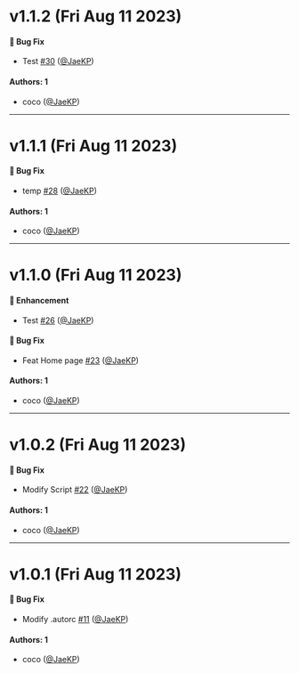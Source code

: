 # v1.1.2 (Fri Aug 11 2023)

#### 🐛 Bug Fix

- Test [#30](https://github.com/JaeKP/firebase-test/pull/30) ([@JaeKP](https://github.com/JaeKP))

#### Authors: 1

- coco ([@JaeKP](https://github.com/JaeKP))

---

# v1.1.1 (Fri Aug 11 2023)

#### 🐛 Bug Fix

- temp [#28](https://github.com/JaeKP/firebase-test/pull/28) ([@JaeKP](https://github.com/JaeKP))

#### Authors: 1

- coco ([@JaeKP](https://github.com/JaeKP))

---

# v1.1.0 (Fri Aug 11 2023)

#### 🚀 Enhancement

- Test [#26](https://github.com/JaeKP/firebase-test/pull/26) ([@JaeKP](https://github.com/JaeKP))

#### 🐛 Bug Fix

- Feat Home page [#23](https://github.com/JaeKP/firebase-test/pull/23) ([@JaeKP](https://github.com/JaeKP))

#### Authors: 1

- coco ([@JaeKP](https://github.com/JaeKP))

---

# v1.0.2 (Fri Aug 11 2023)

#### 🐛 Bug Fix

- Modify Script [#22](https://github.com/JaeKP/firebase-test/pull/22) ([@JaeKP](https://github.com/JaeKP))

#### Authors: 1

- coco ([@JaeKP](https://github.com/JaeKP))

---

# v1.0.1 (Fri Aug 11 2023)

#### 🐛 Bug Fix

- Modify .autorc [#11](https://github.com/JaeKP/firebase-test/pull/11) ([@JaeKP](https://github.com/JaeKP))

#### Authors: 1

- coco ([@JaeKP](https://github.com/JaeKP))

